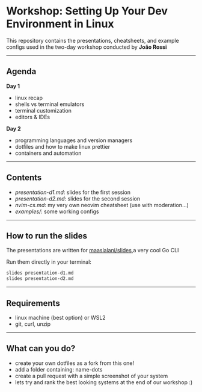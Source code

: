 # Workshop: Setting Up Your Dev Environment in Linux

This repository contains the presentations, cheatsheets, and example configs used in the two-day workshop conducted by **João Rossi**

---
## Agenda
**Day 1**
- linux recap
- shells vs terminal emulators
- terminal customization
- editors & IDEs

**Day 2**
- programming languages and version managers
- dotfiles and how to make linux prettier
- containers and automation
  
---

## Contents

- *presentation-d1.md*: slides for the first session 
- *presentation-d2.md*: slides for the second session 
- *nvim-cs.md*: my very own neovim cheatsheet (use with moderation...)
- *examples/*: some working configs

---
## How to run the slides
The presentations are written for [maaslalani/slides](https://github.com/maaslalani/slides),a very cool Go CLI

Run them directly in your terminal:

```bash
slides presentation-d1.md
slides presentation-d2.md
```
---
## Requirements
- linux machine (best option) or WSL2
- git, curl, unzip

---

## What can you do?
- create your own dotfiles as a fork from this one!
- add a folder containing: name-dots
- create a pull request with a simple screenshot of your system
- lets try and rank the best looking systems at the end of our workshop :)
